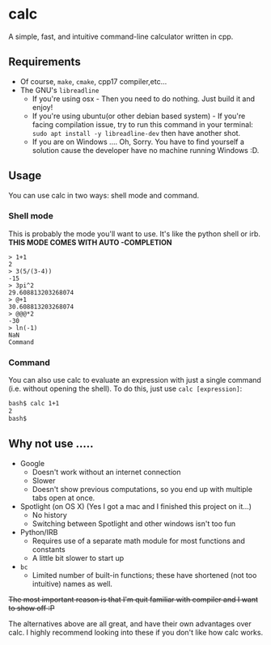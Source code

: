 # calc

A simple, fast, and intuitive command-line calculator written in cpp.

## Requirements
* Of course, `make`, `cmake`, cpp17 compiler,etc...
* The GNU's `libreadline`
    * If you're using osx - Then you need to do nothing. Just build it and enjoy!
    * If you're using ubuntu(or other debian based system) - If you're facing compilation issue, try to run this
     command in your terminal: `sudo apt install -y libreadline-dev` then have another shot. 
     * If you are on Windows .... Oh, Sorry. You have to find yourself a solution cause the developer have no machine
      running Windows :D.
     
## Usage
You can use calc in two ways: shell mode and command.

### Shell mode
This is probably the mode you'll want to use. It's like the python shell or irb. **THIS MODE COMES WITH AUTO
-COMPLETION**
```
> 1+1
2
> 3(5/(3-4))
-15
> 3pi^2
29.608813203268074
> @+1
30.608813203268074
> @@@*2
-30
> ln(-1)
NaN
Command
```

### Command
You can also use calc to evaluate an expression with just a single command (i.e. without opening the shell). To do this, just use `calc [expression]`:
```bash
bash$ calc 1+1
2
bash$
```

## Why not use .....
* Google
    * Doesn't work without an internet connection
    * Slower
    * Doesn't show previous computations, so you end up with multiple tabs open at once.
* Spotlight (on OS X) (Yes I got a mac and I finished this project on it...)
    * No history
    * Switching between Spotlight and other windows isn't too fun
* Python/IRB
    * Requires use of a separate math module for most functions and constants 
    * A little bit slower to start up
* `bc`
    * Limited number of built-in functions; these have shortened (not too intuitive) names as well.

~~The most important reason is that I'm quit familiar with compiler and I  want to show off :P~~<br>

The alternatives above are all great, and have their own advantages over calc. I highly recommend looking into these
 if you don't like how calc works.